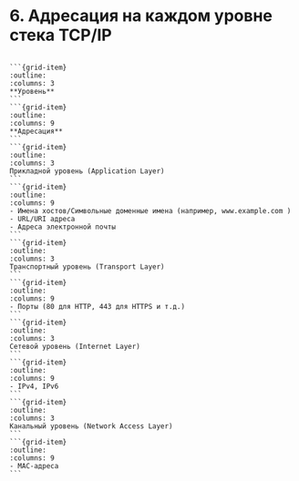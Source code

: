 # 6. Адресация на каждом уровне стека TCP/IP

````{grid}

```{grid-item}
:outline:
:columns: 3
**Уровень**
```
```{grid-item}
:outline:
:columns: 9
**Адресация**
```
```{grid-item}
:outline:
:columns: 3
Прикладной уровень (Application Layer)
```
```{grid-item}
:outline:
:columns: 9
- Имена хостов/Символьные доменные имена (например, www.example.com )
- URL/URI адреса
- Адреса электронной почты
```
```{grid-item}
:outline:
:columns: 3
Транспортный уровень (Transport Layer)
```
```{grid-item}
:outline:
:columns: 9
- Порты (80 для HTTP, 443 для HTTPS и т.д.)
```
```{grid-item}
:outline:
:columns: 3
Сетевой уровень (Internet Layer)
```
```{grid-item}
:outline:
:columns: 9
- IPv4, IPv6
```
```{grid-item}
:outline:
:columns: 3
Канальный уровень (Network Access Layer)
```
```{grid-item}
:outline:
:columns: 9
- MAC-адреса
```
````